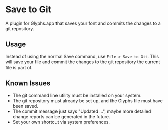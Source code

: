 # Save to Git

A plugin for Glyphs.app that saves your font and commits the changes to a git repository.

## Usage

Instead of using the normal Save command, use `File > Save to Git`. This will save your file and commit the changes to the git repository the current file is part of.

## Known Issues

- The git command line utility must be installed on your system.
- The git repository must already be set up, and the Glyphs file must have been saved.
- The commit message just says "Updated ...", maybe more detailed change reports can be generated in the future.
- Set your own shortcut via system preferences.
